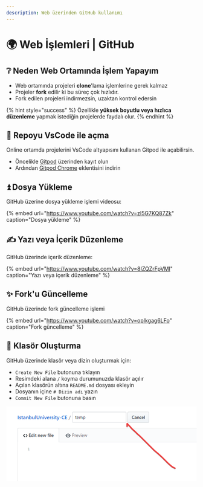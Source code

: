 ```yaml
---
description: Web üzerinden GitHub kullanımı
---
```


# 🌍 Web İşlemleri \| GitHub

## ❔ Neden Web Ortamında İşlem Yapayım

* Web ortamında projeleri **clone**'lama işlemlerine gerek kalmaz
* Projeler **fork** edilir ki bu süreç çok hızlıdır.
* Fork edilen projeleri indirmezsin, uzaktan kontrol edersin

{% hint style="success" %}
Özellikle **yüksek boyutlu veya hızlıca düzenleme** yapmak istediğin projelerde faydalı olur.
{% endhint %}

## 🚀 Repoyu VsCode ile açma

Online ortamda projelerini VsCode altyapısını kullanan Gitpod ile açabilirsin.

* Öncelikle [Gitpod](https://www.gitpod.io/) üzerinden kayıt olun
* Ardından [Gitpod Chrome](https://chrome.google.com/webstore/detail/gitpod-online-ide/dodmmooeoklaejobgleioelladacbeki?hl=tr) eklentisini indirin

## ⏫ Dosya Yükleme

GitHub üzerine dosya yükleme işlemi videosu:

{% embed url="https://www.youtube.com/watch?v=zI5G7KQ87Zk" caption="Dosya yükleme" %}



## ✍ Yazı veya İçerik Düzenleme

GitHub üzerinde içerik düzenleme:

{% embed url="https://www.youtube.com/watch?v=8IZQZrFpVMI" caption="Yazı veya içerik düzenleme" %}

## ✨ Fork'u Güncelleme

GitHub üzerinde fork güncelleme işlemi

{% embed url="https://www.youtube.com/watch?v=opIkgag6LFo" caption="Fork güncelleme" %}

## 📂 Klasör Oluşturma

GitHub üzerinde klasör veya dizin oluşturmak için:

* `Create New File` butonuna tıklayın
* Resimdeki alana `/` koyma durumunuzda klasör açılır
* Açılan klasörün altına `README.md` dosyası ekleyin
* Dosyanın içine `# Dizin adı` yazın
* `Commit New File` butonuna basın

![](../../.gitbook/assets/image%20%28117%29%20%282%29%20%282%29%20%282%29%20%282%29.png)

